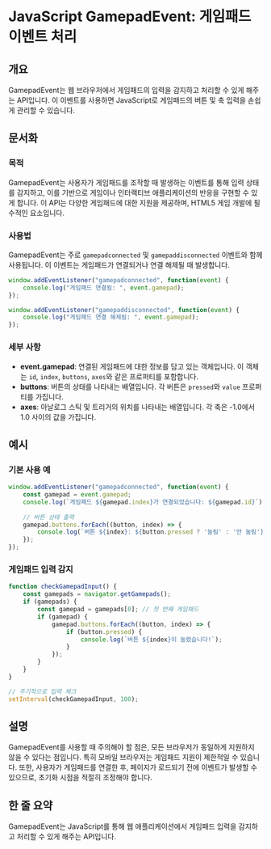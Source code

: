 <!--
Meta Description: # JavaScript GamepadEvent: 게임패드 이벤트 처리 ## 개요 GamepadEvent는 웹 브라우저에서 게임패드의 입력을 감지하고 처리할 수 있게 해주는 API입니다. 이 이벤트를 사용하면 JavaScript로 게임패드의 버튼 및 축 입력을 손쉽게 관...
Meta Keywords: gamepad, 게임패드, event, index, console
-->

# JavaScript GamepadEvent: 게임패드 이벤트 처리

## 개요
GamepadEvent는 웹 브라우저에서 게임패드의 입력을 감지하고 처리할 수 있게 해주는 API입니다. 이 이벤트를 사용하면 JavaScript로 게임패드의 버튼 및 축 입력을 손쉽게 관리할 수 있습니다.

## 문서화
### 목적
GamepadEvent는 사용자가 게임패드를 조작할 때 발생하는 이벤트를 통해 입력 상태를 감지하고, 이를 기반으로 게임이나 인터랙티브 애플리케이션의 반응을 구현할 수 있게 합니다. 이 API는 다양한 게임패드에 대한 지원을 제공하며, HTML5 게임 개발에 필수적인 요소입니다.

### 사용법
GamepadEvent는 주로 `gamepadconnected` 및 `gamepaddisconnected` 이벤트와 함께 사용됩니다. 이 이벤트는 게임패드가 연결되거나 연결 해제될 때 발생합니다.

```javascript
window.addEventListener("gamepadconnected", function(event) {
    console.log("게임패드 연결됨: ", event.gamepad);
});

window.addEventListener("gamepaddisconnected", function(event) {
    console.log("게임패드 연결 해제됨: ", event.gamepad);
});
```

### 세부 사항
- **event.gamepad**: 연결된 게임패드에 대한 정보를 담고 있는 객체입니다. 이 객체는 `id`, `index`, `buttons`, `axes`와 같은 프로퍼티를 포함합니다.
- **buttons**: 버튼의 상태를 나타내는 배열입니다. 각 버튼은 `pressed`와 `value` 프로퍼티를 가집니다.
- **axes**: 아날로그 스틱 및 트리거의 위치를 나타내는 배열입니다. 각 축은 -1.0에서 1.0 사이의 값을 가집니다.

## 예시
### 기본 사용 예
```javascript
window.addEventListener("gamepadconnected", function(event) {
    const gamepad = event.gamepad;
    console.log(`게임패드 ${gamepad.index}가 연결되었습니다: ${gamepad.id}`);
    
    // 버튼 상태 출력
    gamepad.buttons.forEach((button, index) => {
        console.log(`버튼 ${index}: ${button.pressed ? '눌림' : '안 눌림'}`);
    });
});
```

### 게임패드 입력 감지
```javascript
function checkGamepadInput() {
    const gamepads = navigator.getGamepads();
    if (gamepads) {
        const gamepad = gamepads[0]; // 첫 번째 게임패드
        if (gamepad) {
            gamepad.buttons.forEach((button, index) => {
                if (button.pressed) {
                    console.log(`버튼 ${index}이 눌렸습니다!`);
                }
            });
        }
    }
}

// 주기적으로 입력 체크
setInterval(checkGamepadInput, 100);
```

## 설명
GamepadEvent를 사용할 때 주의해야 할 점은, 모든 브라우저가 동일하게 지원하지 않을 수 있다는 점입니다. 특히 모바일 브라우저는 게임패드 지원이 제한적일 수 있습니다. 또한, 사용자가 게임패드를 연결한 후, 페이지가 로드되기 전에 이벤트가 발생할 수 있으므로, 초기화 시점을 적절히 조정해야 합니다.

## 한 줄 요약
GamepadEvent는 JavaScript를 통해 웹 애플리케이션에서 게임패드 입력을 감지하고 처리할 수 있게 해주는 API입니다.